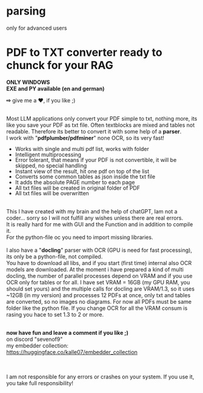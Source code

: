 # parsing
only for advanced users

# <b>PDF to TXT converter ready to chunck for your RAG</b>
<b>ONLY WINDOWS</b><br>
<b>EXE and PY available (en and german)</b><br>

<b>&#x21e8;</b> give me a ❤️, if you like  ;)<br><br>

Most LLM applications only convert your PDF simple to txt, nothing more, its like you save your PDF as txt file. Often textblocks are mixed and tables not readable.
Therefore its better to convert it with some help of a <b>parser</b>.<br>
I work with "<b>pdfplumber/pdfminer</b>" none OCR, so its very fast!<br>
<ul style="line-height: 1.05;">
<li>Works with single and multi pdf list, works with folder</li>
<li>Intelligent multiprocessing</li>
<li>Error tolerant, that means if your PDF is not convertible, it will be skipped, no special handling</li>
<li>Instant view of the result, hit one pdf on top of the list</li>
<li>Converts some common tables as json inside the txt file</li>
<li>It adds the absolute PAGE number to each page</li>
<li>All txt files will be created in original folder of PDF</li>
<li>All txt files will be overwritten</li>
</ul>
<br>
This I have created with my brain and the help of chatGPT, Iam not a coder... sorry so I will not fulfill any wishes unless there are real errors.<br>
It is really hard for me with GUI and the Function and in addition to compile it.<br>
For the python-file oc you need to import missing libraries.<br>
<br>
I also have a "<b>docling</b>" parser with OCR (GPU is need for fast processing), its only be a python-file, not compiled.<br>
You have to download all libs, and if you start (first time) internal also OCR models are downloaded. At the moment i have prepared a kind of multi docling, 
the number of parallel processes depend on VRAM and if you use OCR only for tables or for all. I have set VRAM = 16GB (my GPU RAM, you should set yours) and the multiple calls for docling are VRAM/1.3, 
so it uses ~12GB (in my version) and processes 12 PDFs at once, only txt and tables are converted, so no images no diagrams. For now all PDFs must be same folder like the python file. 
If you change OCR for all the VRAM consum is rasing you hace to set 1.3 to 2 or more.
<br><br>

<b>now have fun and leave a comment if you like  ;)</b><br>
on discord "sevenof9"
<br>
my embedder collection:<br>
https://huggingface.co/kalle07/embedder_collection

<br>
<br>
I am not responsible for any errors or crashes on your system. If you use it, you take full responsibility!
